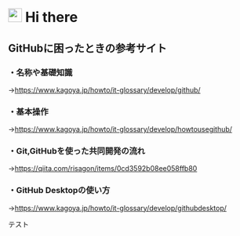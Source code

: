 # <img src="https://media.giphy.com/media/hvRJCLFzcasrR4ia7z/giphy.gif" width="28"> Hi there

## GitHubに困ったときの参考サイト

### ・名称や基礎知識
  →https://www.kagoya.jp/howto/it-glossary/develop/github/

### ・基本操作
  →https://www.kagoya.jp/howto/it-glossary/develop/howtousegithub/

### ・Git,GitHubを使った共同開発の流れ
  →https://qiita.com/risagon/items/0cd3592b08ee058ffb80

### ・GitHub Desktopの使い方
  →https://www.kagoya.jp/howto/it-glossary/develop/githubdesktop/


テスト
